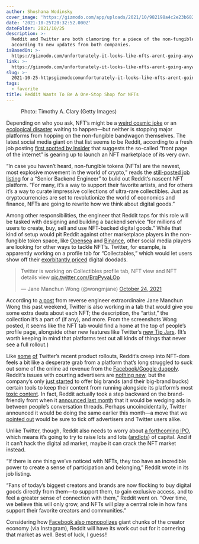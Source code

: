 ```yaml
---
author: Shoshana Wodinsky
cover_image: 'https://gizmodo.com/app/uploads/2021/10/982198a4c2e23b68296ffc8e0aefb7c8.jpg'
date: '2021-10-25T20:32:52.000Z'
dateFolder: 2021/10/25
description: >-
  Reddit and Twitter are both clamoring for a piece of the non-fungible market,
  according to new updates from both companies.
isBasedOn: >-
  https://gizmodo.com/unfortunately-it-looks-like-nfts-arent-going-anywhere-1847928810
link: >-
  https://gizmodo.com/unfortunately-it-looks-like-nfts-arent-going-anywhere-1847928810
slug: >-
  2021-10-25-httpsgizmodocomunfortunately-it-looks-like-nfts-arent-going-anywhere-1847928810
tags:
  - favorite
title: Reddit Wants To Be A One-Stop Shop for NFTs
---
```

<figure><img alt="" sizes="(max-width: 639px) 100vw, (max-width: 1023px) calc(100vw - 2rem), (max-width: 1279px) calc(100vw - 26rem), 680px" src="https://gizmodo.com/app/uploads/2021/10/982198a4c2e23b68296ffc8e0aefb7c8.jpg" srcset="https://gizmodo.com/app/uploads/2021/10/982198a4c2e23b68296ffc8e0aefb7c8.jpg 1920w, https://gizmodo.com/app/uploads/2021/10/982198a4c2e23b68296ffc8e0aefb7c8-300x169.jpg 300w, https://gizmodo.com/app/uploads/2021/10/982198a4c2e23b68296ffc8e0aefb7c8-1024x575.jpg 1024w, https://gizmodo.com/app/uploads/2021/10/982198a4c2e23b68296ffc8e0aefb7c8-768x432.jpg 768w, https://gizmodo.com/app/uploads/2021/10/982198a4c2e23b68296ffc8e0aefb7c8-512x288.jpg 512w, https://gizmodo.com/app/uploads/2021/10/982198a4c2e23b68296ffc8e0aefb7c8-680x382.jpg 680w, https://gizmodo.com/app/uploads/2021/10/982198a4c2e23b68296ffc8e0aefb7c8-896x504.jpg 896w, https://gizmodo.com/app/uploads/2021/10/982198a4c2e23b68296ffc8e0aefb7c8-1792x1007.jpg 1792w"/><figcaption>Photo: Timothy A. Clary (Getty Images)</figcaption></figure>
<p>Depending on who you ask, NFT’s might be a <a href="https://gizmodo.com/people-are-shelling-out-six-figures-for-nft-rocks-1847508926">weird cosmic joke</a> or an <a href="https://gizmodo.com/how-to-fix-crypto-art-nfts-carbon-pollution-problem-1846440312">ecological disaster</a> waiting to happen—but neither is stopping major platforms from hopping on the non-fungible bandwagon themselves. The latest social media giant on that list seems to be Reddit, according to a fresh job posting <a href="https://markets.businessinsider.com/news/currencies/reddit-nft-marketplace-build-biggest-creator-economy-crypto-platform-job-2021-10?utm_source=feedly&amp;utm_medium=webfeeds">first spotted by Insider</a> that suggests the so-called “front page of the internet” is gearing up to launch an NFT marketplace of its very own.</p>
<p>“In case you haven’t heard, non-fungible tokens (NFTs) are the newest, most explosive movement in the world of crypto,” reads the <a href="https://boards.greenhouse.io/reddit/jobs/3454478">still-posted job listing</a> for a “Senior Backend Engineer” to build out Reddit’s nascent NFT platform. “For many, it’s a way to support their favorite artists, and for others it’s a way to curate impressive collections of ultra-rare collectibles. Just as cryptocurrencies are set to revolutionize the world of economics and finance, NFTs are going to rewrite how we think about digital goods.”</p>
<p>Among other responsibilities, the engineer that Reddit taps for this role will be tasked with designing and building a backend service “for millions of users to create, buy, sell and use NFT-backed digital goods.” While that kind of setup would pit Reddit against other marketplace players in the non-fungible token space, like <a href="https://opensea.io/">Opensea</a> and <a href="https://www.binance.com/en/nft/home">Binance</a>, other social media players are looking for other ways to tackle NFT’s. Twitter, for example, is apparently working on a profile tab for “Collectables,” which would let users show off their <a href="https://news.artnet.com/market/updated-most-expensive-nfts-1980942">exorbitantly priced</a> digital doodads.</p>
<blockquote data-dnt="true" data-width="500"> <p>Twitter is working on Collectibles profile tab, NFT view and NFT details view <a href="https://t.co/BrqPyvaLOp">pic.twitter.com/BrqPyvaLOp</a></p> <p>— Jane Manchun Wong (@wongmjane) <a href="https://twitter.com/wongmjane/status/1452373149689909248?ref_src=twsrc%5Etfw">October 24, 2021</a></p></blockquote>
<p>According to <a href="https://twitter.com/wongmjane/status/1452373149689909248?s=20">a post</a> from reverse engineer extraordinaire Jane Manchun Wong this past weekend, Twitter is also working in a tab that would give you some extra deets about each NFT; the description, the “artist,” the collection it’s a part of (if any), and more. From the screenshots Wong posted, it seems like the NFT tab would find a home at the top of people’s profile page, alongside other new features like Twitter’s <a href="https://gizmodo.com/if-you-use-twitters-new-tip-jar-feature-make-sure-you-1846841259">new Tip Jars</a>. (It’s worth keeping in mind that platforms test out all kinds of things that never see a full rollout.)</p>
<p>Like <a href="https://gizmodo.com/nobody-wants-ads-in-twitter-replies-not-even-advertiser-1847863937">some</a> <a href="https://gizmodo.com/twitter-is-buying-its-way-out-of-being-twitter-1845991542">of</a> Twitter’s recent product rollouts, Reddit’s creep into NFT-dom feels a bit like a desperate grab from a platform that’s long struggled to suck out some of the online ad revenue from the <a href="https://www.emarketer.com/content/duopoly-still-rules-global-digital-ad-market-alibaba-amazon-on-prowl">Facebook/Google duopoly</a>. Reddit’s issues with courting advertisers are <a href="https://www.vox.com/2014/4/8/11625354/reddit-execs-ellen-pao-and-jena-donlin-get-serious-about-the-sites">nothing new</a>, but the company’s only <a href="https://www.adweek.com/programmatic/reddit-unveils-new-ad-inventory-options-with-nod-to-brand-safety/">just started</a> to offer big brands (and their big-brand bucks) certain tools to keep their content from running alongside its platform’s most <a href="https://medium.com/@triketora/ask-me-anything-about-reddits-cesspit-of-toxicity-f4c9e89a4da6">toxic content</a>. In fact, Reddit actually took a step backward on the brand-friendly front when it <a href="https://adage.com/article/digital-marketing-ad-tech-news/reddit-debuts-new-ad-placement-conversation-threads/2362541">announced last month</a> that it would be wedging ads in between people’s conversation threads. Perhaps uncoincidentally, Twitter announced it would be doing the same earlier this month—a move that we <a href="https://gizmodo.com/nobody-wants-ads-in-twitter-replies-not-even-advertiser-1847863937">pointed out</a> would be sure to tick off advertisers and Twitter users alike.</p>
<p>Unlike Twitter, though, Reddit also needs to worry about <a href="https://www.reuters.com/technology/exclusive-reddit-seeks-hire-advisers-us-ipo-sources-2021-09-02/">a forthcoming IPO</a>, which means it’s going to try to raise lots and lots (<a href="https://www.pwc.com/us/en/services/deals/library/cost-of-an-ipo.html">and</a><a href="https://www.pwc.com/us/en/services/deals/library/cost-of-an-ipo.html">lots</a>) of capital. And if it can’t hack the digital ad market, maybe it can crack the NFT market instead.</p>
<p>“If there is one thing we’ve noticed with NFTs, they too have an incredible power to create a sense of participation and belonging,” Reddit wrote in its job listing.</p>
<p>“Fans of today’s biggest creators and brands are now flocking to buy digital goods directly from them—to support them, to gain exclusive access, and to feel a greater sense of connection with them,” Reddit went on. “Over time, we believe this will only grow, and NFTs will play a central role in how fans support their favorite creators and communities.”</p>
<p>Considering how <a href="https://techcrunch.com/2021/08/19/todays-real-story-the-facebook-monopoly/">Facebook also monopolizes</a> giant chunks of the creator economy (via Instagram), Reddit will have its work cut out for it cornering that market as well. Best of luck, I guess!!</p>
